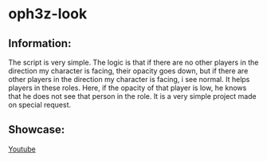 # oph3z-look

## Information:
The script is very simple. The logic is that if there are no other players in the direction my character is facing, their opacity goes down, but if there are other players in the direction my character is facing, i see normal. It helps players in these roles. Here, if the opacity of that player is low, he knows that he does not see that person in the role. It is a very simple project made on special request.

## Showcase:
[Youtube](https://streamable.com/x5u505)

